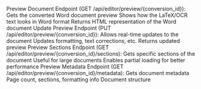 Preview Document Endpoint (GET /api/editor/preview/{conversion_id}):
Gets the converted Word document preview
Shows how the LaTeX/OCR text looks in Word format
Returns HTML representation of the Word document
Update Preview Endpoint (PUT /api/editor/preview/{conversion_id}):
Allows real-time updates to the document
Updates formatting, text corrections, etc.
Returns updated preview
Preview Sections Endpoint (GET /api/editor/preview/{conversion_id}/sections):
Gets specific sections of the document
Useful for large documents
Enables partial loading for better performance
Preview Metadata Endpoint (GET /api/editor/preview/{conversion_id}/metadata):
Gets document metadata
Page count, sections, formatting info
Document structure